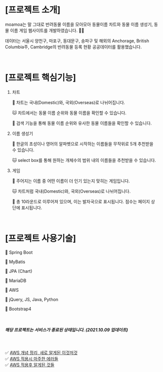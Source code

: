 # [프로젝트 소개]
moamoa는 말 그대로 반려동물 이름을 모아모아 동물이름 차트와 동물 이름 생성기, 동물 이름 게임 웹사이트를 개발하였습니다. 🐶🐱

데이터는 서울시 양천구, 마포구, 동대문구, 송파구 및 해외의 Anchorage, British Columbia주, Cambridge의 반려동물 등록 현황 공공데이터를 활용했습니다. 

<br/>

# [프로젝트 핵심기능]

1. 차트

   🐶 차트는 국내(Domestic)와, 국외(Overseas)로 나뉘어집니다.

   🐱 차트에서는 동물 이름 순위와 동물 이름을 확인할 수 있습니다.

   🐾 검색 기능을 통해 동물 이름 순위와 유사한 동물 이름들을 확인할 수 있습니다.

2. 이름 생성기

   🐶 한글의 초성이나 영어의 알파벳으로 시작하는 이름들을 무작위로 5개 추천받을 수 있습니다.

   🐱 select box를 통해 원하는 개체수의 범위 내의 이름들을 추천받을 수 있습니다.

3. 게임

   🐶 주어지는 이름 중 어떤 이름이 더 인기 있는지 맞히는 게임입니다.

   🐱 차트처럼 국내(Domestic)와, 국외(Overseas)로 나뉘어집니다.

   🐾 총 10라운드로 이루어져 있으며, 이는 발자국으로 표시됩니다. 점수는 페이지 상단에 표시됩니다.

   <br/>
# [프로젝트 사용기술]

**🐹** Spring Boot

**🐹** MyBatis

**🐹** JPA (Chart)

**🐹** MariaDB

**🐹** AWS

**🐹** jQuery, JS, Java, Python

**🐹** Bootstrap4

<br/>

##### 해당 프로젝트는 서비스가 종료된 상태입니다. (2021.10.09 업데이트)

<br>

✅ [AWS 개념 정리, 새로 알게된 이것저것](https://github.com/hjyeon-n/BE_TIL/tree/master/AWS) <br/>
✅ [AWS 적용시 마주한 에러들](https://blog.naver.com/o____ri/222084109969) <br/>
✅ [AWS 적용후 알게된 것들](https://blog.naver.com/o____ri/222084138796)



​    

 

   






